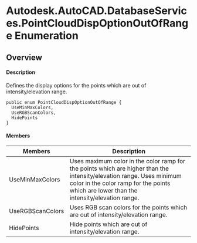 # Autodesk.AutoCAD.DatabaseServices.PointCloudDispOptionOutOfRange Enumeration

## Overview

#### Description
Defines the display options for the points which are out of intensity/elevation range.
```text
public enum PointCloudDispOptionOutOfRange {
  UseMinMaxColors,
  UseRGBScanColors,
  HidePoints
}
```

#### Members
| Members | Description |
| --- | --- |
| UseMinMaxColors | Uses maximum color in the color ramp for the points which are higher than the intensity/elevation range. Uses minimum color in the color ramp for the points which are lower than the intensity/elevation range. |
| UseRGBScanColors | Uses RGB scan colors for the points which are out of intensity/elevation range. |
| HidePoints | Hide points which are out of intensity/elevation range. |